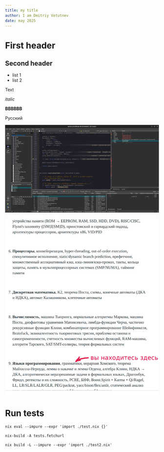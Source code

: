 ```yaml
---
title: my title
author: I am Dmitriy Vetutnev
date: may 2025
---
```


# First header

## Second header

* list 1
* list 2

Text

*italic*

**BBBBBB**

Русский

![PIC](dir/nix_hacking_1.png)

![PIC2](you_are_here.png)


# Run tests

```
nix eval --impure --expr 'import ./test.nix {}'
```

```
nix-build -A tests.fetchurl
```

```
nix build -L --impure --expr 'import ./test2.nix'
```